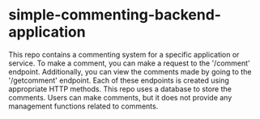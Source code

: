 # simple-commenting-backend-application

This repo contains a commenting system for a specific application or service. To make a comment, you can make a request to the '/comment' endpoint. Additionally, you can view the comments made by going to the '/getcomment' endpoint. Each of these endpoints is created using appropriate HTTP methods. This repo uses a database to store the comments. Users can make comments, but it does not provide any management functions related to comments.
